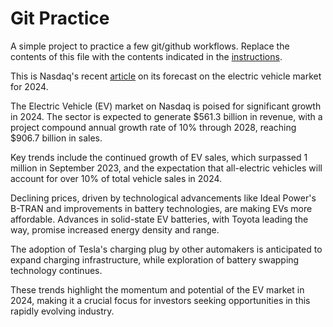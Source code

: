 # Git Practice
A simple project to practice a few git/github workflows.  Replace the contents of this file with the contents indicated in the [instructions](./instructions.md).

This is Nasdaq's recent [article](https://www.nasdaq.com/articles/ev-trends-for-2024-what-to-expect-from-the-electric-vehicle-market) on its forecast on the electric vehicle market for 2024.

The Electric Vehicle (EV) market on Nasdaq is poised for significant growth in 2024. The sector is expected to generate $561.3 billion in revenue, with a project compound annual growth rate of 10% through 2028, reaching $906.7 billion in sales. 

Key trends include the continued growth of EV sales, which surpassed 1 million in September 2023, and the expectation that all-electric vehicles will account for over 10% of total vehicle sales in 2024. 

Declining prices, driven by technological advancements like Ideal Power's B-TRAN and improvements in battery technologies, are making EVs more affordable. Advances in solid-state EV batteries, with Toyota leading the way, promise increased energy density and range.

The adoption of Tesla's charging plug by other automakers is anticipated to expand charging infrastructure, while exploration of battery swapping technology continues.

These trends highlight the momentum and potential of the EV market in 2024, making it a crucial focus for investors seeking opportunities in this rapidly evolving industry.